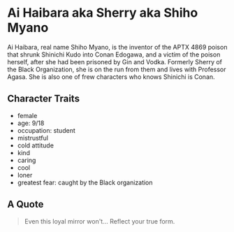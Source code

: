 # Ai Haibara aka Sherry aka Shiho Myano

Ai Haibara, real name Shiho Myano, is the inventor of the APTX 4869 poison
that shrunk Shinichi Kudo into Conan Edogawa, and a victim of the poison
herself, after she had been prisoned by Gin and Vodka. Formerly Sherry of the
Black Organization, she is on the run from them and lives with Professor Agasa.
She is also one of frew characters who knows Shinichi is Conan.

## Character Traits
* female
* age: 9/18
* occupation: student
* mistrustful
* cold attitude
* kind
* caring
* cool
* loner
* greatest fear: caught by the Black organization

## A Quote
> Even this loyal mirror won't... Reflect your true form.

